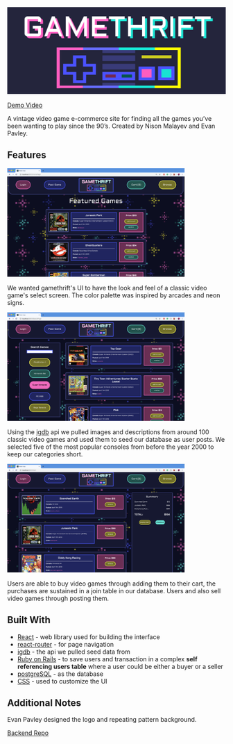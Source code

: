 <img alt="gamethrift logo" src="src/images/gamethirftLOGO.png" width="512px" height="200px">

[Demo Video](https://www.youtube.com/watch?v=jWwf6UuNwu0)

A vintage video game e-commerce site for finding all the games you’ve been wanting to play since the 90’s.
Created by Nison Malayev and Evan Pavley.

## Features

<img alt="FeaturedGames" src="src/images/FGss.png" width="409px" height="250px">

We wanted gamethrift's UI to have the look and feel of a classic video game's select screen. The color palette was inspired by arcades and neon signs.

<img alt="brows" src="src/images/bss.png" width="409px" height="250px">

Using the [igdb](https://www.igdb.com/discover) api we pulled images and descriptions from around 100 classic video games and used them to seed our database as user posts. We selected five of the most popular consoles from before the year 2000 to keep our categories short.

<img alt="brows" src="src/images/gcss.png" width="409px" height="250px">

Users are able to buy video games through adding them to their cart, the purchases are sustained in a join table in our database. Users and also sell video games through posting them.

## Built With

* [React](https://reactjs.org/) - web library used for building the interface
* [react-router](https://reacttraining.com/react-router/) - for page navigation
* [igdb](https://www.igdb.com/discover) - the api we pulled seed data from
* [Ruby on Rails](https://rubyonrails.org/) - to save users and transaction in a complex **self referencing users table** where a user could be either a buyer or a seller
* [postgreSQL](https://www.postgresql.org/) - as the database
* [CSS](https://developer.mozilla.org/en-US/docs/Web/CSS) - used to customize the UI

## Additional Notes

Evan Pavley designed the logo and repeating pattern background.

[Backend Repo](https://github.com/nmala/game_thrift_backend)
